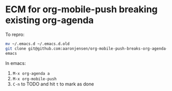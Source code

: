 # ECM for org-mobile-push breaking existing org-agenda

To repro:

```bash
mv ~/.emacs.d ~/.emacs.d.old
git clone git@github.com:aaronjensen/org-mobile-push-breaks-org-agenda-ecm.git ~/.emacs.d
emacs
```

In emacs:

1. `M-x org-agenda a`
2. `M-x org-mobile-push`
3. `C-n` to TODO and hit `t` to mark as done
